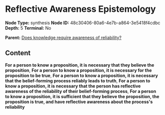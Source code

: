 # Reflective Awareness Epistemology

**Node Type:** synthesis
**Node ID:** 48c30406-80a6-4e7b-a864-3e5418f4cdbc
**Depth:** 5
**Terminal:** No

**Parent:** [Does knowledge require awareness of reliability?](does-knowledge-require-awareness-of-reliability-antithesis-cf664a23-e4bf-4108-bb86-3b2f04d4d311.md)

## Content

**For a person to know a proposition, it is necessary that they believe the proposition**, **For a person to know a proposition, it is necessary for the proposition to be true**, **For a person to know a proposition, it is necessary that the belief-forming process reliably leads to truth**, **For a person to know a proposition, it is necessary that the person has reflective awareness of the reliability of their belief-forming process**, **For a person to know a proposition, it is sufficient that they believe the proposition, the proposition is true, and have reflective awareness about the process's reliability**
